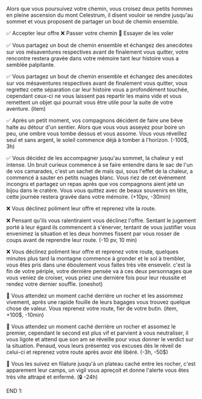 
Alors que vous poursuivez votre chemin, vous croisez deux petits hommes en pleine ascension du mont Celestrum, il disent vouloir se rendre jusqu'au sommet et vous proposent de partager un bout de chemin ensemble.

✅ Accepter leur offre
❌ Passer votre chemin
💸 Essayer de les voler

✅ Vous partagez un bout de chemin ensemble et échangez des anecdotes sur vos mésaventures respectives avant de finalement vous quitter, votre rencontre restera gravée dans votre mémoire tant leur histoire vous a semblée palpitante.

✅ Vous partagez un bout de chemin ensemble et échangez des anecdotes sur vos mésaventures respectives avant de finalement vous quitter, vous regrettez cette séparation car leur histoire vous a profondément touchée, cependant ceux-ci ne vous laissent pas repartir les mains vide et vous remettent un objet qui pourrait vous être utile pour la suite de votre aventure. (item)

✅ Après un petit moment, vos compagnons décident de faire une bève halte au détour d'un sentier. Alors que vous vous asseyez pour boire un peu, une ombre vous tombe dessus et vous assome. Vous vous réveillez seul et sans argent, le soleil commence déjà à tomber à l'horizon. (-100$, 3h)

✅ Vous décidez de les accompagner jusqu'au sommet, la chaleur y est intense. Un bruit curieux commence à se faire entendre dans le sac de l'un de vos camarades, c'est un sachet de maïs qui, sous l'effet de la chaleur, a commencé à sauter en petits nuages blanc. Vous riez de cet événement incongru et partagez un repas après que vos compagnons aient jeté un bijou dans le cratère. Vous vous quittez avec de beaux souvenirs en tête, cette journée restera gravée dans votre mémoire. (+10pv, -30min)

❌ Vous déclinez poliment leur offre et reprenez vite la route.

❌ Pensant qu'ils vous ralentiraient vous déclinez l'offre. Sentant le jugement porté à leur égard ils commencent à s'énerver, tentant de vous justifier vous envenimez la situation et les deux hommes fissent par vous rosser de coups avant de reprendre leur route. (-10 pv, 10 min)

❌ Vous déclinez poliment leur offre et reprenez votre route, quelques minutes plus tard la montagne commence à gronder et le sol à trembler, vous êtes pris dans une éboulement vous faites très vite ensevelir. c'est la fin de votre périple, votre dernière pensée va à ces deux personnages que vous veniez de croiser, vous priez une dernière fois pour leur réussite et rendez votre dernier souffle. (oneshot)

💸 Vous attendez un moment caché derrière un rocher et les assommez vivement, après une rapide fouille de leurs bagages vous trouvez quelque chose de valeur. Vous reprenez votre route, fier de votre butin. (item, +100$, -10min)

💸 Vous attendez un moment caché derrière un rocher et assomez le premier, cependant le second est plus vif et parvient à vous neutraliser, il vous ligote et attend que son am se réveille pour vous donner le verdict sur la situation. Penaud, vous leurs présentez vos excuses dès le réveil de celui-ci et reprenez votre route après avoir été libéré. (-3h, -50$)

💸 Vous les suivez en filature jusqu'à un plateau caché entre les rocher, c'est apparement leur camps, un vigil vous apreçoit et donne l'alerte vous êtes très vite attrapé et enfermé. (🔒 -24h)

END 1:
